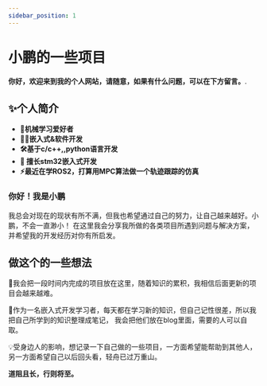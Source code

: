```yaml
---
sidebar_position: 1
---
```


# 小鹏的一些项目

 **你好，欢迎来到我的个人网站，请随意，如果有什么问题，可以在下方留言。**.

## ✨个人简介

- **🧠机械学习爱好者**
- **👨‍💻嵌入式&软件开发**
- **🛠️基于c/c++,,python语言开发**
- **🔬 擅长stm32嵌入式开发**
- **⚡最近在学ROS2，打算用MPC算法做一个轨迹跟踪的仿真**

### 你好！我是小鹏

我总会对现在的现状有所不满，但我也希望通过自己的努力，让自己越来越好。小鹏，不会一直渺小！
在这里我会分享我所做的各类项目所遇到问题与解决方案，并希望我的开发经历对你有所启发。

## 做这个的一些想法

🌱我会把一段时间内完成的项目放在这里，随着知识的累积，我相信后面更新的项目会越来越难。

🧑作为一名嵌入式开发学习者，每天都在学习新的知识，但自己记性很差，所以我把自己所学到的知识整理成笔记，
我会把他们放在blog里面，需要的人可以自取。

💡受身边人的影响，想记录一下自己做的一些项目，一方面希望能帮助到其他人，另一方面希望自己以后回头看，轻舟已过万重山。

**道阻且长，行则将至。**
